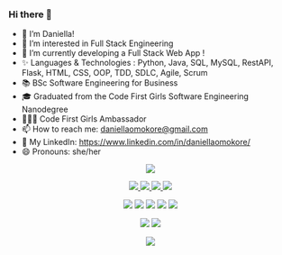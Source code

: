 ### Hi there 👋  


- 👋 I’m Daniella!
- 👀 I’m interested in Full Stack Engineering
- 🌱 I’m currently developing a Full Stack Web App !
- ✨ Languages & Technologies : Python, Java, SQL, MySQL, RestAPI, Flask, HTML, CSS, OOP, TDD, SDLC, Agile, Scrum
- 📚 BSc Software Engineering for Business
- 🎓 Graduated from the Code First Girls Software Engineering Nanodegree
- 👩🏿‍💻 Code First Girls Ambassador
- 📫 How to reach me: daniellaomokore@gmail.com
- 🔗 My LinkedIn: https://www.linkedin.com/in/daniellaomokore/
- 😄 Pronouns: she/her

<p align="center">
  <a href="https://skillicons.dev">
    <img src="https://skillicons.dev/icons?i=py,java,html,css,js,mysql,flask,git,visualstudio" />
  </a>
</p>

<p align="center">
  <a href="https://www.linkedin.com/in/daniellaomokore/" target="_blank">
    <img src="https://img.shields.io/badge/linkedin-%230077B5.svg?style=for-the-badge&logo=linkedin&logoColor=white"/>
  </a>
  
  <a href="mailto:daniellaomokore@gmail.com" target="_blank">
    <img src="https://img.shields.io/badge/Gmail-D14836?style=for-the-badge&logo=gmail&logoColor=white"/>
  </a>
  
  <a href="https://leetcode.com/" target="_blank">
    <img src="https://img.shields.io/badge/LeetCode-000000?style=for-the-badge&logo=LeetCode&logoColor=#d16c06"/>
  </a>
  
  <a href="https://www.hackerrank.com/" target="_blank">
    <img src="https://img.shields.io/badge/-Hackerrank-2EC866?style=for-the-badge&logo=HackerRank&logoColor=white"/>
  </a>
</p>

<p align="center">
  <img src="https://img.shields.io/badge/python-3670A0?style=for-the-badge&logo=python&logoColor=ffdd54"/>
  <img src="https://img.shields.io/badge/java-%23ED8B00.svg?style=for-the-badge&logo=java&logoColor=white"/>
  <img src="https://img.shields.io/badge/javascript-%23323330.svg?style=for-the-badge&logo=javascript&logoColor=%23F7DF1E"/>
  <img src="https://img.shields.io/badge/css3-%231572B6.svg?style=for-the-badge&logo=css3&logoColor=white"/>
  <img src="https://img.shields.io/badge/html5-%23E34F26.svg?style=for-the-badge&logo=html5&logoColor=white"/>
</p>

<p align="center">
  <img src="https://img.shields.io/badge/git-%23F05033.svg?style=for-the-badge&logo=git&logoColor=white"/>
  <a href="https://github.com/daniellaomokore" target="_blank">
    <img src="https://img.shields.io/badge/github-%23121011.svg?style=for-the-badge&logo=github&logoColor=white"/>
  </a>
  
</p>

<p align="center">
  <img src="https://github-readme-stats-sigma-five.vercel.app/api?username=daniellaomokore&theme=radical&show_icons=true"/>
</p>

